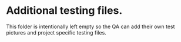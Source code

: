 # Additional testing files.

This folder is intentionally left empty so the QA can add their own test pictures and project specific testing files. 
